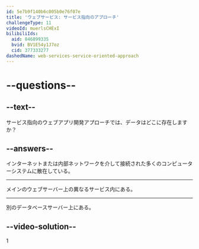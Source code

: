 ```yaml
---
id: 5e7b9f140b6c005b0e76f07e
title: 'ウェブサービス: サービス指向のアプローチ'
challengeType: 11
videoId: muerlsCHExI
bilibiliIds:
  aid: 846899335
  bvid: BV1E54y1J7oz
  cid: 377333277
dashedName: web-services-service-oriented-approach
---
```


# --questions--

## --text--

サービス指向のウェブアプリ開発アプローチでは、データはどこに存在しますか？

## --answers--

インターネットまたは内部ネットワークを介して接続された多くのコンピューターシステムに散在している。

---

メインのウェブサーバー上の異なるサービス内にある。

---

別のデータベースサーバー上にある。

## --video-solution--

1

